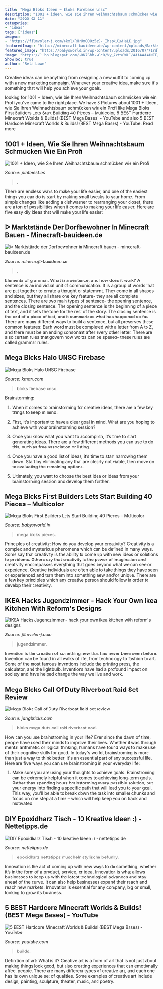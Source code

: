 ```yaml
---
title: "Mega Bloks Ideen ~ Bloks Firebase Unsc"
description: "1001 + ideen, wie sie ihren weihnachtsbaum schmücken wie ein profi"
date: "2023-02-11"
categories:
- "ideas"
tags: ["ideas"]
images:
- "https://filmvoler-j.com/okxl/RHrUmODOz5eS-_IhspkU1wHaLK.jpg"
featuredImage: "https://minecraft-bauideen.de/wp-content/uploads/Marktstaende-der-Dorfbewohner-3.jpg"
featured_image: "https://babysworld.in/wp-content/uploads/2016/07/71rdlivq_5l._sl1500_.jpg"
image: "https://1.bp.blogspot.com/-ON7Shh--Oc8/Vy_7xtx0WLI/AAAAAAAANEE/eWr5BJcKMmQ-PxwcUq81J41Iiv1d8qckwCLcB/w1200-h630-p-nu/160508b-mega-bloks-cod-riverboat-raid.jpg"
ShowToc: true
author: "Reta Lowe"
---
```



Creative ideas can be anything from designing a new outfit to coming up with a new marketing campaign. Whatever your creative idea, make sure it's something that will help you achieve your goals.

	

		
looking for 1001 + Ideen, wie Sie Ihren Weihnachtsbaum schmücken wie ein Profi you've came to the right place. We have 8 Pictures about 1001 + Ideen, wie Sie Ihren Weihnachtsbaum schmücken wie ein Profi like Mega Bloks First Builders Lets Start Building 40 Pieces – Multicolor, 5 BEST Hardcore Minecraft Worlds &amp; Builds! (BEST Mega Bases) - YouTube and also 5 BEST Hardcore Minecraft Worlds &amp; Builds! (BEST Mega Bases) - YouTube. Read more:
		
    
## 1001 + Ideen, Wie Sie Ihren Weihnachtsbaum Schmücken Wie Ein Profi

<img loading=lazy src="https://i.pinimg.com/736x/49/70/a0/4970a01c3ae407b839c938a89cbf780e.jpg" onerror="this.onerror=null;this.src='https://tse2.mm.bing.net/th?id=OIP.kLk8xl8N_wxKVKDzs7mYMQHaKX&amp;pid=15.1';" alt="1001 + Ideen, wie Sie Ihren Weihnachtsbaum schmücken wie ein Profi">

_Source: pinterest.es_

>. 

	

There are endless ways to make your life easier, and one of the easiest things you can do is start by making small tweaks to your home. From simple changes like adding a dishwasher to rearranging your closet, there are a ton of possibilities when it comes to making your life easier. Here are five easy diy ideas that will make your life easier: 

    
## ᐅ Marktstände Der Dorfbewohner In Minecraft Bauen - Minecraft-bauideen.de

<img loading=lazy src="https://minecraft-bauideen.de/wp-content/uploads/Marktstaende-der-Dorfbewohner-3.jpg" onerror="this.onerror=null;this.src='https://tse4.mm.bing.net/th?id=OIP.SB5Bmx28SSK3v6GmC2hqZwHaFj&amp;pid=15.1';" alt="ᐅ Marktstände der Dorfbewohner in Minecraft bauen - minecraft-bauideen.de">

_Source: minecraft-bauideen.de_

>. 

	

Elements of grammar: What is a sentence, and how does it work?
A sentence is an individual unit of communication. It is a group of words that are put together to create a thought or statement. They come in all shapes and sizes, but they all share one key feature- they are all complete sentences. There are two main types of sentence- the opening sentence, and the closing sentence. The opening sentence is the beginning of a piece of text, and it sets the tone for the rest of the story. The closing sentence is the end of a piece of text, and it summarizes what has happened so far. There are many different ways to build a sentence, but all preserves these common features: Each word must be completed with a letter from A to Z, and there must be an ending consonant after every other letter. There are also certain rules that govern how words can be spelled- these rules are called grammar rules.

    
## Mega Bloks Halo UNSC Firebase

<img loading=lazy src="https://c.shld.net/rpx/i/s/i/spin/10108573/prod_1582327812??hei=64&amp;wid=64&amp;qlt=50" onerror="this.onerror=null;this.src='https://tse2.mm.bing.net/th?id=OIP.3ZRS3PjHe50B7wMTkkf1SgHaE0&amp;pid=15.1';" alt="Mega Bloks Halo UNSC Firebase">

_Source: kmart.com_

>bloks firebase unsc. 

	

Brainstorming:
1. When it comes to brainstorming for creative ideas, there are a few key things to keep in mind.
2. First, it’s important to have a clear goal in mind. What are you hoping to achieve with your brainstorming session?

3. Once you know what you want to accomplish, it’s time to start generating ideas. There are a few different methods you can use to do this, such as free association or listing.

4. Once you have a good list of ideas, it’s time to start narrowing them down. Start by eliminating any that are clearly not viable, then move on to evaluating the remaining options.

5. Ultimately, you want to choose the best idea or ideas from your brainstorming session and develop them further.

    
## Mega Bloks First Builders Lets Start Building 40 Pieces – Multicolor

<img loading=lazy src="https://babysworld.in/wp-content/uploads/2016/07/71rdlivq_5l._sl1500_.jpg" onerror="this.onerror=null;this.src='https://tse3.mm.bing.net/th?id=OIP.w5FeU6mtKh5XFlOonrrktQHaKO&amp;pid=15.1';" alt="Mega Bloks First Builders Lets Start Building 40 Pieces – Multicolor">

_Source: babysworld.in_

>mega bloks pieces. 

	

Principles of creativity: How do you develop your creativity?
Creativity is a complex and mysterious phenomena which can be defined in many ways. Some say that creativity is the ability to come up with new ideas or solutions to problems. Others say that creativity is the power of imagination and creativity encompasses everything that goes beyond what we can see or experience. Creative individuals are often able to take things they have seen or experienced and turn them into something new and/or unique. There are a few key principles which any creative person should follow in order to develop their creativity.

    
## IKEA Hacks Jugendzimmer - Hack Your Own Ikea Kitchen With Reform&#039;s Designs

<img loading=lazy src="https://filmvoler-j.com/okxl/RHrUmODOz5eS-_IhspkU1wHaLK.jpg" onerror="this.onerror=null;this.src='https://tse2.mm.bing.net/th?id=OIP.9ty6YbGRJod6hMuJSJ6EFwAAAA&amp;pid=15.1';" alt="IKEA Hacks Jugendzimmer - hack your own ikea kitchen with reform&#039;s designs">

_Source: filmvoler-j.com_

>jugendzimmer. 

	

Invention is the creation of something new that has never been seen before. Invention can be found in all walks of life, from technology to fashion to art. Some of the most famous inventions include the printing press, the calculator, and the lightbulb. Inventions have had a profound impact on society and have helped change the way we live and work.

    
## Mega Bloks Call Of Duty Riverboat Raid Set Review

<img loading=lazy src="https://1.bp.blogspot.com/-ON7Shh--Oc8/Vy_7xtx0WLI/AAAAAAAANEE/eWr5BJcKMmQ-PxwcUq81J41Iiv1d8qckwCLcB/w1200-h630-p-nu/160508b-mega-bloks-cod-riverboat-raid.jpg" onerror="this.onerror=null;this.src='https://tse1.mm.bing.net/th?id=OIP.bdAiqTnRQm1rOj4js-3WvAHaD4&amp;pid=15.1';" alt="Mega Bloks Call of Duty Riverboat Raid set review">

_Source: jangbricks.com_

>bloks mega duty call raid riverboat cod. 

	

How can you use brainstroming in your life?
Ever since the dawn of time, people have used their minds to improve their lives. Whether it was through mental arithmetic or logical thinking, humans have found ways to make use of their cognitive skills for good. In today's world, brainstroming is more than just a way to think better; it's an essential part of any successful life. Here are five ways you can use brainstroming in your everyday life: 
1) Make sure you are using your thoughts to achieve goals. Brainstroming can be extremely helpful when it comes to achieving long-term goals. Rather than spending hours brainstorming every possible solution, put your energy into finding a specific path that will lead you to your goal. This way, you'll be able to break down the task into smaller chunks and focus on one step at a time – which will help keep you on track and motivated.

    
## DIY Epoxidharz Tisch - 10 Kreative Ideen :) - Nettetipps.de

<img loading=lazy src="https://nettetipps.de/app/uploads/2019/08/befunky-collage-17.jpg" onerror="this.onerror=null;this.src='https://tse2.mm.bing.net/th?id=OIP.rtYdf3TH5l26mV86Upy4bQHaD2&amp;pid=15.1';" alt="DIY Epoxidharz Tisch - 10 kreative Ideen :) - nettetipps.de">

_Source: nettetipps.de_

>epoxidharz nettetipps muscheln stylische befunky. 

	

Innovation is the act of coming up with new ways to do something, whether it’s in the form of a product, service, or idea. Innovation is what allows businesses to keep up with the latest technological advances and stay ahead of the curve. It can also help businesses expand their reach and reach new markets. Innovation is essential for any company, big or small, looking to grow its business.

    
## 5 BEST Hardcore Minecraft Worlds &amp; Builds! (BEST Mega Bases) - YouTube

<img loading=lazy src="https://i.ytimg.com/vi/bFSeuDXw0N4/maxresdefault.jpg" onerror="this.onerror=null;this.src='https://tse2.mm.bing.net/th?id=OIP.JkSBzoyROIBgX3Hx8YP-jQHaEK&amp;pid=15.1';" alt="5 BEST Hardcore Minecraft Worlds &amp; Builds! (BEST Mega Bases) - YouTube">

_Source: youtube.com_

>builds. 

	

Definition of art: What is it?
Creative art is a form of art that is not just about making things look good, but also creating experiences that can emotionally affect people. There are many different types of creative art, and each one has its own unique set of qualities. Some examples of creative art include design, painting, sculpture, theater, music, and poetry.

